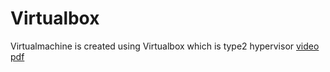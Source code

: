 # Virtualbox
Virtualmachine is created using Virtualbox which is type2 hypervisor
<a href =" https://github.com/shanmathiArumugam/Virtualbox/assets/139317684/79a24097-587a-4be0-9b02-a904de8d74f3 "> video</a>
<a 
href="https://github.com/shanmathiArumugam/Virtualbox/files/12158761/21ITR104.Virtualization.assignment.1.pdf">pdf</a>
